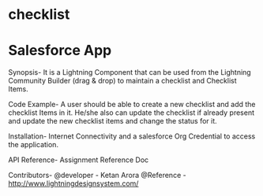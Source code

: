 # checklist
# Salesforce App

Synopsis- 
It is a Lightning Component that can be used from the Lightning Community Builder (drag & drop) to maintain a checklist and Checklist Items.

Code Example- 
A user should be able to create a new checklist and add the checklist Items in it. He/she also can update the checklist if already present and update the new checklist items and change the status for it.

Installation- 
Internet Connectivity and a salesforce Org Credential to access the application.

API Reference- 
Assignment Reference Doc

Contributors- 
@developer - Ketan Arora
@Reference - http://www.lightningdesignsystem.com/
